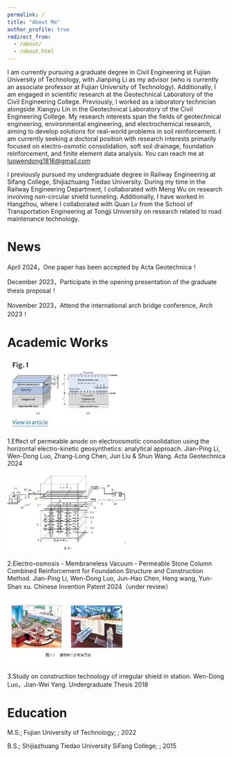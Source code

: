 ```yaml
---
permalink: /
title: "About Me"
author_profile: true
redirect_from: 
  - /about/
  - /about.html
---
```


I am currently pursuing a graduate degree in Civil Engineering at Fujian University of Technology, with Jianping Li as my advisor (who is currently an associate professor at Fujian University of Technology). Additionally, I am engaged in scientific research at the Geotechnical Laboratory of the Civil Engineering College. Previously, I worked as a laboratory technician alongside Xiangyu Lin in the Geotechnical Laboratory of the Civil Engineering College. My research interests span the fields of geotechnical engineering, environmental engineering, and electrochemical research, aiming to develop solutions for real-world problems in soil reinforcement. I am currently seeking a doctoral position with research interests primarily focused on electro-osmotic consolidation, soft soil drainage, foundation reinforcement, and finite element data analysis. You can reach me at luowendong1816@gmail.com

I previously pursued my undergraduate degree in Railway Engineering at Sifang College, Shijiazhuang Tiedao University. During my time in the Railway Engineering Department, I collaborated with Meng Wu on research involving non-circular shield tunneling. Additionally, I have worked in Hangzhou, where I collaborated with Quan Lv from the School of Transportation Engineering at Tongji University on research related to road maintenance technology.


News
======
April 2024，One paper has been accepted by Acta Geotechnica！

December 2023，Participate in the opening presentation of the graduate thesis proposal！

November 2023，Attend the international arch bridge conference, Arch 2023！


Academic Works
======

![images](https://github.com/WendongLuo/My-Web-Sites/blob/master/images/work1.png)


1.Effect of permeable anode on electroosmotic consolidation using the horizontal electro-kinetic geosynthetics: analytical approach. 
Jian-Ping Li, Wen-Dong Luo, Zhang-Long Chen, Jun Liu & Shun Wang. 
Acta Geotechnica 2024


![images](https://github.com/WendongLuo/My-Web-Sites/blob/master/images/work2.png)

2.Electro-osmosis - Membraneless Vacuum - Permeable Stone Column Combined Reinforcement for Foundation Structure and Construction Method. 
Jian-Ping Li, Wen-Dong Luo, Jun-Hao Chen, Heng wang, Yun-Shan xu. 
Chinese Invention Patent 2024（under review）

![images](https://github.com/WendongLuo/My-Web-Sites/blob/master/images/work3.png)

3.Study on construction technology of irregular shield in station. 
Wen-Dong Luo，Jian-Wei Yang. 
Undergraduate Thesis 2018



Education
======
M.S.; Fujian University of Technology; ; 2022

B.S.; Shijiazhuang Tiedao University SiFang College; ; 2015


